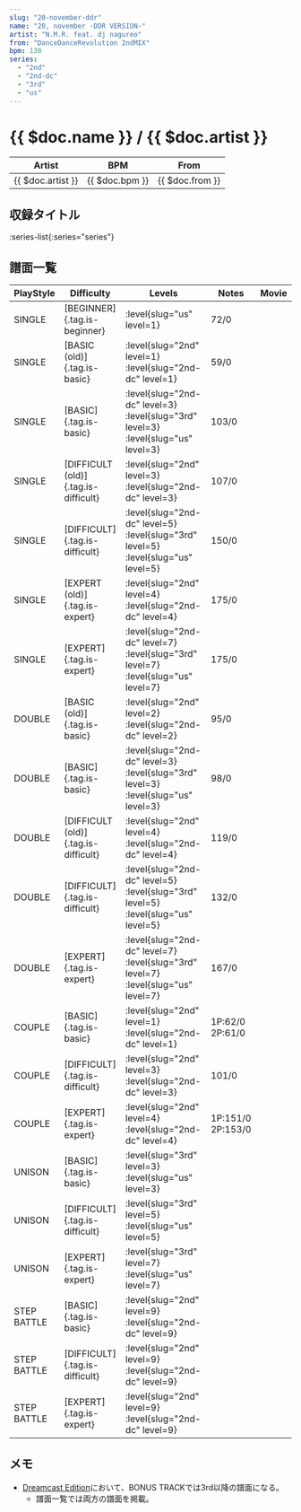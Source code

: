 ```yaml
---
slug: "20-november-ddr"
name: "20, november -DDR VERSION-"
artist: "N.M.R. feat. dj nagureo"
from: "DanceDanceRevolution 2ndMIX"
bpm: 130
series:
  - "2nd"
  - "2nd-dc"
  - "3rd"
  - "us"
---
```


# {{ $doc.name }} / {{ $doc.artist }}

|Artist|BPM|From|
|------|---|----|
|{{ $doc.artist }}|{{ $doc.bpm }}|{{ $doc.from }}|

## 収録タイトル

:series-list{:series="series"}

## 譜面一覧

|PlayStyle|Difficulty|Levels|Notes|Movie|
|---------|----------|------|-----|-----|
|SINGLE|[BEGINNER]{.tag.is-beginner}|<div class="field is-grouped is-grouped-multiline"> :level{slug="us" level=1}</div>|72/0||
|SINGLE|[BASIC (old)]{.tag.is-basic}|<div class="field is-grouped is-grouped-multiline"> :level{slug="2nd" level=1} :level{slug="2nd-dc" level=1}</div>|59/0||
|SINGLE|[BASIC]{.tag.is-basic}|<div class="field is-grouped is-grouped-multiline"> :level{slug="2nd-dc" level=3} :level{slug="3rd" level=3} :level{slug="us" level=3}</div>|103/0||
|SINGLE|[DIFFICULT (old)]{.tag.is-difficult}|<div class="field is-grouped is-grouped-multiline"> :level{slug="2nd" level=3} :level{slug="2nd-dc" level=3}</div>|107/0||
|SINGLE|[DIFFICULT]{.tag.is-difficult}|<div class="field is-grouped is-grouped-multiline"> :level{slug="2nd-dc" level=5} :level{slug="3rd" level=5} :level{slug="us" level=5}</div>|150/0||
|SINGLE|[EXPERT (old)]{.tag.is-expert}|<div class="field is-grouped is-grouped-multiline"> :level{slug="2nd" level=4} :level{slug="2nd-dc" level=4}</div>|175/0||
|SINGLE|[EXPERT]{.tag.is-expert}|<div class="field is-grouped is-grouped-multiline"> :level{slug="2nd-dc" level=7} :level{slug="3rd" level=7} :level{slug="us" level=7}</div>|175/0||
|DOUBLE|[BASIC (old)]{.tag.is-basic}|<div class="field is-grouped is-grouped-multiline"> :level{slug="2nd" level=2} :level{slug="2nd-dc" level=2}</div>|95/0||
|DOUBLE|[BASIC]{.tag.is-basic}|<div class="field is-grouped is-grouped-multiline"> :level{slug="2nd-dc" level=3} :level{slug="3rd" level=3} :level{slug="us" level=3}</div>|98/0||
|DOUBLE|[DIFFICULT (old)]{.tag.is-difficult}|<div class="field is-grouped is-grouped-multiline"> :level{slug="2nd" level=4} :level{slug="2nd-dc" level=4}</div>|119/0||
|DOUBLE|[DIFFICULT]{.tag.is-difficult}|<div class="field is-grouped is-grouped-multiline"> :level{slug="2nd-dc" level=5} :level{slug="3rd" level=5} :level{slug="us" level=5}</div>|132/0||
|DOUBLE|[EXPERT]{.tag.is-expert}|<div class="field is-grouped is-grouped-multiline"> :level{slug="2nd-dc" level=7} :level{slug="3rd" level=7} :level{slug="us" level=7}</div>|167/0||
|COUPLE|[BASIC]{.tag.is-basic}|<div class="field is-grouped is-grouped-multiline"> :level{slug="2nd" level=1} :level{slug="2nd-dc" level=1}</div>|1P:62/0 2P:61/0||
|COUPLE|[DIFFICULT]{.tag.is-difficult}|<div class="field is-grouped is-grouped-multiline"> :level{slug="2nd" level=3} :level{slug="2nd-dc" level=3}</div>|101/0||
|COUPLE|[EXPERT]{.tag.is-expert}|<div class="field is-grouped is-grouped-multiline"> :level{slug="2nd" level=4} :level{slug="2nd-dc" level=4}</div>|1P:151/0 2P:153/0||
|UNISON|[BASIC]{.tag.is-basic}|<div class="field is-grouped is-grouped-multiline"> :level{slug="3rd" level=3} :level{slug="us" level=3}</div>|||
|UNISON|[DIFFICULT]{.tag.is-difficult}|<div class="field is-grouped is-grouped-multiline"> :level{slug="3rd" level=5} :level{slug="us" level=5}</div>|||
|UNISON|[EXPERT]{.tag.is-expert}|<div class="field is-grouped is-grouped-multiline"> :level{slug="3rd" level=7} :level{slug="us" level=7}</div>|||
|STEP BATTLE|[BASIC]{.tag.is-basic}|<div class="field is-grouped is-grouped-multiline"> :level{slug="2nd" level=9} :level{slug="2nd-dc" level=9}</div>|||
|STEP BATTLE|[DIFFICULT]{.tag.is-difficult}|<div class="field is-grouped is-grouped-multiline"> :level{slug="2nd" level=9} :level{slug="2nd-dc" level=9}</div>|||
|STEP BATTLE|[EXPERT]{.tag.is-expert}|<div class="field is-grouped is-grouped-multiline"> :level{slug="2nd" level=9} :level{slug="2nd-dc" level=9}</div>|||

## メモ

- [Dreamcast Edition](/series/2nd-dc)において、BONUS TRACKでは3rd以降の譜面になる。
  - 譜面一覧では両方の譜面を掲載。
